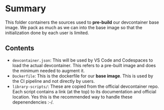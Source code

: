 # Summary

This folder containers the sources used to **pre-build** our devcontainer base image. We pack as much as we
can into the base image so that the initialization done by each user is limited.

## Contents

- `devcontainer.json`: This will be used by VS Code and Codespaces to load the actual devcontainer. This refers to a pre-built image and does the minimum needed to augment it.
- `Dockerfile`: This is the dockerfile for our **base image**. This is used by the CI pipeline and not directly by users.
- `library-scripts/`: These are copied from the official devcontainer repo. Each script contains a link (at the top) to its documentation and official location. Yes this is the recommended way to handle these depenendencies :-/.